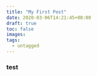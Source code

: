 ```yaml
---
title: "My First Post"
date: 2020-03-06T14:21:45+08:00
draft: true
toc: false
images:
tags: 
  - untagged
---
```


### test